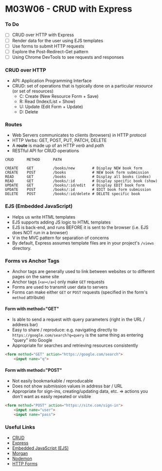 # M03W06 - CRUD with Express
### To Do
- [ ] CRUD over HTTP with Express
- [ ] Render data for the user using EJS templates
- [ ] Use forms to submit HTTP requests
- [ ] Explore the Post-Redirect-Get pattern
- [ ] Using Chrome DevTools to see requests and responses

### CRUD over HTTP
- API: Application Programming Interface
- CRUD: set of operations that is typically done on a particular *resource* (or set of resources)
  - C: Create (New Resource Form + Save)
  - R: Read (Index/List + Show)
  - U: Update (Edit Form + Update)
  - D: Delete

### Routes
- Web Servers communicates to clients (browsers) in HTTP protocol
- HTTP Verbs: GET, POST, PUT, PATCH, DELETE
- A **route** is made up of an HTTP *verb* and *path*
- RESTful API for CRUD operations

```
CRUD      METHOD      PATH

CREATE    GET         /books/new        # Display NEW book form
CREATE    POST        /books            # NEW book form submission
READ      GET         /books            # Display all books (index)
READ      GET         /books/:id        # Display specific book (show)
UPDATE    GET         /books/:id/edit   # Display EDIT book form
UPDATE    POST        /books/:id        # EDIT book form submission
DELETE    POST        /books/:id/delete # DELETE specific book
```

### EJS (Embedded JavaScript)
- Helps us write HTML templates
- EJS supports adding JS logic to HTML templates
- EJS is back-end, and runs BEFORE it is sent to the browser (i.e. EJS does NOT run in a browser)
- V in the MVC pattern for separation of concerns
- By default, Express assumes template files are in your project's `/views` directory.

### Forms vs Anchor Tags
- Anchor tags are generally used to link between websites or to different pages on the same site
- Anchor tags (`<a></a>`) only make `GET` requests
- Forms are used to transmit user data to servers
- Forms can make either `GET` or `POST` requests (specified in the form's `method` attribute)

#### Form with method="GET"
- Is able to send a request with query parameters (right in the URL / address bar)
- Easy to share / reproduce: e.g. navigating directly to `https://google.com/search?q=query` is the same thing as entering "query" into Google
- Appropriate for searches and retrieving resources consistently

```HTML
<form method="GET" action="https://google.com/search">
    <input name="q">
```

#### Form with method="POST"
- Not easily bookmarkable / reproducable
- Does not show submission values in address bar / URL
- Appropriate for sign-ins, creating/updating data, etc. => actions you don't want as easily repeated or visible

```HTML
<form method="POST" action="https://site.com/sign-in">
    <input name="user">
    <input name="pass">
```

### Useful Links
- [CRUD](https://en.wikipedia.org/wiki/Create,_read,_update_and_delete)
- [Express](https://github.com/expressjs/express)
- [Embedded JavaScript (EJS)](https://github.com/mde/ejs)
- [Morgan](https://expressjs.com/en/resources/middleware/morgan.html)
- [Nodemon](https://github.com/remy/nodemon#nodemon)
- [HTTP Forms](https://developer.mozilla.org/en-US/docs/Learn/HTML/Forms/Sending_and_retrieving_form_data)